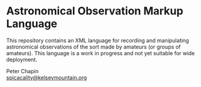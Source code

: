 
Astronomical Observation Markup Language
========================================

This repository contains an XML language for recording and manipulating astronomical
observations of the sort made by amateurs (or groups of amateurs). This language is a work in
progress and not yet suitable for wide deployment.

Peter Chapin  
spicacality@kelseymountain.org  

